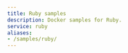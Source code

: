 ```yaml
---
title: Ruby samples
description: Docker samples for Ruby.
service: ruby
aliases:
- /samples/ruby/
---
```

